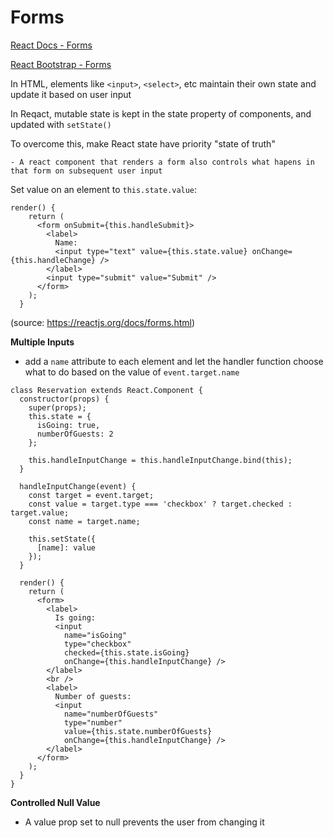 # **Forms**

[React Docs - Forms](https://reactjs.org/docs/forms.html)

[React Bootstrap - Forms](https://react-bootstrap.github.io/components/forms/)

In HTML, elements like ```<input>```, ```<select>```, etc maintain their own state and update it based on user input

In Reqact, mutable state is kept in the state property of components, and updated with ```setState()```

To overcome this, make React state have priority "state of truth"

    - A react component that renders a form also controls what hapens in that form on subsequent user input

Set value on an element to ```this.state.value```:

```
render() {
    return (
      <form onSubmit={this.handleSubmit}>
        <label>
          Name:
          <input type="text" value={this.state.value} onChange={this.handleChange} />
        </label>
        <input type="submit" value="Submit" />
      </form>
    );
  }
  ```
  (source: https://reactjs.org/docs/forms.html)

**Multiple Inputs**

- add a ```name``` attribute to each element and let the handler function choose what to do based on the value of ```event.target.name```

```
class Reservation extends React.Component {
  constructor(props) {
    super(props);
    this.state = {
      isGoing: true,
      numberOfGuests: 2
    };

    this.handleInputChange = this.handleInputChange.bind(this);
  }

  handleInputChange(event) {
    const target = event.target;
    const value = target.type === 'checkbox' ? target.checked : target.value;
    const name = target.name;

    this.setState({
      [name]: value
    });
  }

  render() {
    return (
      <form>
        <label>
          Is going:
          <input
            name="isGoing"
            type="checkbox"
            checked={this.state.isGoing}
            onChange={this.handleInputChange} />
        </label>
        <br />
        <label>
          Number of guests:
          <input
            name="numberOfGuests"
            type="number"
            value={this.state.numberOfGuests}
            onChange={this.handleInputChange} />
        </label>
      </form>
    );
  }
}
```

**Controlled Null Value**

- A value prop set to null prevents the user from changing it

